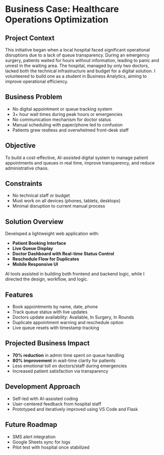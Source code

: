 # Business Case: Healthcare Operations Optimization

## Project Context

This initiative began when a local hospital faced significant operational disruptions due to a lack of queue transparency. During an emergency surgery, patients waited for hours without information, leading to panic and unrest in the waiting area. The hospital, managed by only two doctors, lacked both the technical infrastructure and budget for a digital solution. I volunteered to build one as a student in Business Analytics, aiming to improve operational efficiency.

## Business Problem

- No digital appointment or queue tracking system
- 3+ hour wait times during peak hours or emergencies
- No communication mechanism for doctor status
- Manual scheduling with paper/phone led to confusion
- Patients grew restless and overwhelmed front-desk staff

## Objective

To build a cost-effective, AI-assisted digital system to manage patient appointments and queues in real time, improve transparency, and reduce administrative chaos.

## Constraints

- No technical staff or budget
- Must work on all devices (phones, tablets, desktops)
- Minimal disruption to current manual process

## Solution Overview

Developed a lightweight web application with:
- **Patient Booking Interface**
- **Live Queue Display**
- **Doctor Dashboard with Real-time Status Control**
- **Reschedule Flow for Duplicates**
- **Mobile Responsive UI**

AI tools assisted in building both frontend and backend logic, while I directed the design, workflow, and logic.

## Features

- Book appointments by name, date, phone
- Track queue status with live updates
- Doctors update availability: Available, In Surgery, In Rounds
- Duplicate appointment warning and reschedule option
- Live queue resets with timestamp tracking

## Projected Business Impact

- **70% reduction** in admin time spent on queue handling
- **80% improvement** in wait-time clarity for patients
- Less emotional toll on doctors/staff during emergencies
- Increased patient satisfaction via transparency

## Development Approach

- Self-led with AI-assisted coding
- User-centered feedback from hospital staff
- Prototyped and iteratively improved using VS Code and Flask

## Future Roadmap

- SMS alert integration
- Google Sheets sync for logs
- Pilot test with hospital once stabilized
